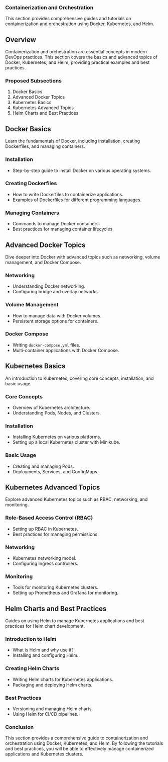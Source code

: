 ### Containerization and Orchestration

This section provides comprehensive guides and tutorials on containerization and orchestration using Docker, Kubernetes, and Helm.

## Overview

Containerization and orchestration are essential concepts in modern DevOps practices. This section covers the basics and advanced topics of Docker, Kubernetes, and Helm, providing practical examples and best practices.

### Proposed Subsections

1. Docker Basics
2. Advanced Docker Topics
3. Kubernetes Basics
4. Kubernetes Advanced Topics
5. Helm Charts and Best Practices

## Docker Basics

Learn the fundamentals of Docker, including installation, creating Dockerfiles, and managing containers.

### Installation

- Step-by-step guide to install Docker on various operating systems.

### Creating Dockerfiles

- How to write Dockerfiles to containerize applications.
- Examples of Dockerfiles for different programming languages.

### Managing Containers

- Commands to manage Docker containers.
- Best practices for managing container lifecycles.

## Advanced Docker Topics

Dive deeper into Docker with advanced topics such as networking, volume management, and Docker Compose.

### Networking

- Understanding Docker networking.
- Configuring bridge and overlay networks.

### Volume Management

- How to manage data with Docker volumes.
- Persistent storage options for containers.

### Docker Compose

- Writing `docker-compose.yml` files.
- Multi-container applications with Docker Compose.

## Kubernetes Basics

An introduction to Kubernetes, covering core concepts, installation, and basic usage.

### Core Concepts

- Overview of Kubernetes architecture.
- Understanding Pods, Nodes, and Clusters.

### Installation

- Installing Kubernetes on various platforms.
- Setting up a local Kubernetes cluster with Minikube.

### Basic Usage

- Creating and managing Pods.
- Deployments, Services, and ConfigMaps.

## Kubernetes Advanced Topics

Explore advanced Kubernetes topics such as RBAC, networking, and monitoring.

### Role-Based Access Control (RBAC)

- Setting up RBAC in Kubernetes.
- Best practices for managing permissions.

### Networking

- Kubernetes networking model.
- Configuring Ingress controllers.

### Monitoring

- Tools for monitoring Kubernetes clusters.
- Setting up Prometheus and Grafana for monitoring.

## Helm Charts and Best Practices

Guides on using Helm to manage Kubernetes applications and best practices for Helm chart development.

### Introduction to Helm

- What is Helm and why use it?
- Installing and configuring Helm.

### Creating Helm Charts

- Writing Helm charts for Kubernetes applications.
- Packaging and deploying Helm charts.

### Best Practices

- Versioning and managing Helm charts.
- Using Helm for CI/CD pipelines.

### Conclusion

This section provides a comprehensive guide to containerization and orchestration using Docker, Kubernetes, and Helm. By following the tutorials and best practices, you will be able to effectively manage containerized applications and Kubernetes clusters.
